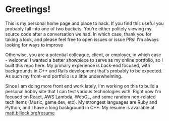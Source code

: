 # Greetings!

This is my personal home page and place to hack. If you find this useful you probably fall into one of two buckets. You're either politely viewing my source code after a conversation we had. In which case, thank you for taking a look, and please feel free to open issues or issue PRs! I'm always looking for ways to improve

Otherwise, you are a potential colleague, client, or employer, in which case - welcome! I wanted a better showpiece to serve as my online portfolio, so I built this repo here. My primary experience is back-end focused, with backgrounds in C++ and Rails development that's probably to be expected. As such my front-end portfolio is a little underwhelming. 

Since I am doing more front end work lately, I'm working on this to build a personal hobby site that I can test various technologies with. Right now I'm focused on React, AWS Lambda, WebGL, and some random non-related tech items (Music, game dev, etc). My strongest languages are Ruby and Python, and I have a long background in C++. My resume is available at [matt.billock.org/resume](https://matt.billock.org/resume)
